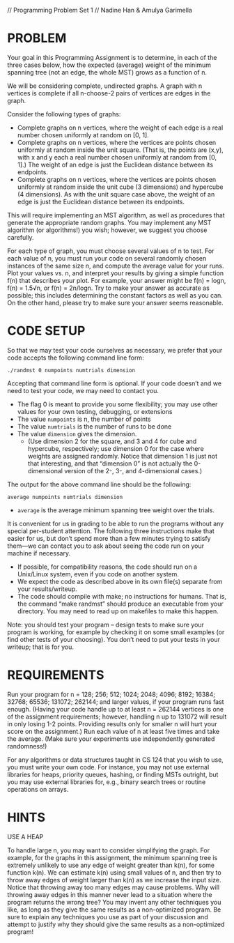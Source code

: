 // Programming Problem Set 1
// Nadine Han & Amulya Garimella

# PROBLEM

Your goal in this Programming Assignment is to determine, in each of the three 
cases below, how the expected (average) weight of the minimum spanning tree
(not an edge, the whole MST) grows as a function of n.

We will be considering complete, undirected graphs. A graph with n vertices is
complete if all n-choose-2 pairs of vertices are edges in the graph.

Consider the following types of graphs:
- Complete graphs on n vertices, where the weight of each edge is a real number
chosen uniformly at random on [0, 1].
- Complete graphs on n vertices, where the vertices are points chosen uniformly
at random inside the unit square. (That is, the points are (x,y), with x and y
each a real number chosen uniformly at random from [0, 1].) The weight of an
edge is just the Euclidean distance between its endpoints.
- Complete graphs on n vertices, where the vertices are points chosen uniformly
at random inside the unit cube (3 dimensions) and hypercube (4 dimensions). As
with the unit square case above, the weight of an edge is just the Euclidean
distance between its endpoints.


This will require implementing an MST algorithm, as well as procedures that
generate the appropriate random graphs. You may implement any MST algorithm
(or algorithms!) you wish; however, we suggest you choose carefully.

For each type of graph, you must choose several values of n to test. For each
value of n, you must run your code on several randomly chosen instances of the
same size n, and compute the average value for your runs. Plot your values vs.
n, and interpret your results by giving a simple function f(n) that describes
your plot. 
For example, your answer might be f(n) = logn, f(n) = 1.5√n, or f(n) = 2n/logn. 
Try to make your answer as accurate as possible; this includes determining the
constant factors as well as you can. On the other hand, please try to make sure
your answer seems reasonable.


# CODE SETUP

So that we may test your code ourselves as necessary, we prefer that your code
accepts the following command line form:

`./randmst 0 numpoints numtrials dimension`

Accepting that command line form is optional. If your code doesn’t and we need 
to test your code, we may need to contact you.

- The flag 0 is meant to provide you some flexibility; you may use other values 
for your own testing, debugging, or extensions
- The value `numpoints` is n, the number of points
- The value `numtrials` is the number of runs to be done
- The value `dimension` gives the dimension.
    - (Use dimension 2 for the square, and 3 and 4 for cube and hypercube, respectively; use dimension 0 for the case where weights are assigned randomly. Notice that dimension 1 is just not that interesting, and that “dimension 0” is not actually the 0-dimensional version of the 2-, 3-, and 4-dimensional cases.)

The output for the above command line should be the following:

`average numpoints numtrials dimension`
- `average` is the average minimum spanning tree weight over the trials.

It is convenient for us in grading to be able to run the programs without any
special per-student attention. The following three instructions make that easier
for us, but don’t spend more than a few minutes trying to satisfy them—we can
contact you to ask about seeing the code run on your machine if necessary.

- If possible, for compatibility reasons, the code should run on a Unix/Linux 
system, even if you code on another system.
- We expect the code as described above in its own file(s) separate from your
results/writeup.
- The code should compile with make; no instructions for humans. That is,
the command “make randmst” should produce an executable from your directory. You
may need to read up on makefiles to make this happen.

Note: you should test your program – design tests to make sure your program is 
working, for example by checking it on some small examples (or find other tests
of your choosing). You don’t need to put your tests in your writeup; 
that is for you.

# REQUIREMENTS

Run your program for n = 128; 256; 512; 1024; 2048; 4096; 8192; 16384; 32768; 65536; 131072; 262144;
and larger values, if your program runs fast enough. (Having your code handle up to at least n = 262144
vertices is one of the assignment requirements; however, handling n up to 131072 will result in only losing
1-2 points. Providing results only for smaller n will hurt your score on the assignment.) Run each value
of n at least five times and take the average. (Make sure your experiments use independently generated
randomness!)

For any algorithms or data structures taught in CS 124 that you wish to use, you must write your
own code. For instance, you may not use external libraries for heaps, priority queues, hashing, or finding
MSTs outright, but you may use external libraries for, e.g., binary search trees or routine operations on
arrays.

# HINTS

USE A HEAP

To handle large n, you may want to consider simplifying the graph. For example, for the graphs in
this assignment, the minimum spanning tree is extremely unlikely to use any edge of weight greater than
k(n), for some function k(n). We can estimate k(n) using small values of n, and then try to throw away
edges of weight larger than k(n) as we increase the input size. Notice that throwing away too many edges
may cause problems. Why will throwing away edges in this manner never lead to a situation where the
program returns the wrong tree?
You may invent any other techniques you like, as long as they give the same results as a non-optimized
program. Be sure to explain any techniques you use as part of your discussion and attempt to justify why
they should give the same results as a non-optimized program!